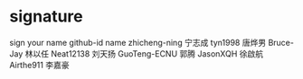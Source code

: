 # signature
sign your name
github-id name
zhicheng-ning 宁志成
tyn1998 唐烨男
Bruce-Jay 林以任
Neat12138 刘天扬
GuoTeng-ECNU 郭腾
JasonXQH 徐啟航
Airthe911 李嘉豪